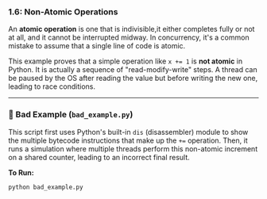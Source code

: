 ### 1.6: Non-Atomic Operations

An **atomic operation** is one that is indivisible,it either completes fully or not at all, and it cannot be interrupted midway. In concurrency, it's a common mistake to assume that a single line of code is atomic.

This example proves that a simple operation like `x += 1` is **not atomic** in Python. It is actually a sequence of "read-modify-write" steps. A thread can be paused by the OS after reading the value but before writing the new one, leading to race conditions.

---

### 🔴 Bad Example (`bad_example.py`)

This script first uses Python's built-in `dis` (disassembler) module to show the multiple bytecode instructions that make up the `+=` operation. Then, it runs a simulation where multiple threads perform this non-atomic increment on a shared counter, leading to an incorrect final result.

**To Run:**
```bash
python bad_example.py